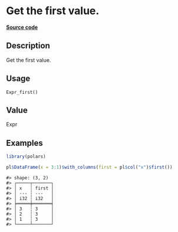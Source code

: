 

# Get the first value.

[**Source code**](https://github.com/pola-rs/r-polars/tree/f1aede4d7d7f090c98651365a4120a8232503a4d/R/after-wrappers.R#L20)

## Description

Get the first value.

## Usage

<pre><code class='language-R'>Expr_first()
</code></pre>

## Value

Expr

## Examples

``` r
library(polars)

pl$DataFrame(x = 3:1)$with_columns(first = pl$col("x")$first())
```

    #> shape: (3, 2)
    #> ┌─────┬───────┐
    #> │ x   ┆ first │
    #> │ --- ┆ ---   │
    #> │ i32 ┆ i32   │
    #> ╞═════╪═══════╡
    #> │ 3   ┆ 3     │
    #> │ 2   ┆ 3     │
    #> │ 1   ┆ 3     │
    #> └─────┴───────┘
